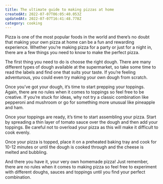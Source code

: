```yaml
---
title: The ultimate guide to making pizzas at home
createdAt: 2022-07-07T06:05:40.053Z
updatedAt: 2022-07-07T16:41:48.778Z
category: cooking
---
```


Pizza is one of the most popular foods in the world and there’s no doubt that making your own pizza at home can be a fun and rewarding experience. Whether you’re making pizza for a party or just for a night in, there are a few things you need to know to make the perfect pizza.

The first thing you need to do is choose the right dough. There are many different types of dough available at the supermarket, so take some time to read the labels and find one that suits your taste. If you’re feeling adventurous, you could even try making your own dough from scratch.

Once you’ve got your dough, it’s time to start prepping your toppings. Again, there are no rules when it comes to toppings so feel free to be creative. If you’re stuck for ideas, why not try a classic combination like pepperoni and mushroom or go for something more unusual like pineapple and ham.

Once your toppings are ready, it’s time to start assembling your pizza. Start by spreading a thin layer of tomato sauce over the dough and then add your toppings. Be careful not to overload your pizza as this will make it difficult to cook evenly.

Once your pizza is topped, place it on a preheated baking tray and cook for 10-12 minutes or until the dough is cooked through and the cheese is melted and bubbling.

And there you have it, your very own homemade pizza! Just remember, there are no rules when it comes to making pizza so feel free to experiment with different doughs, sauces and toppings until you find your perfect combination.
